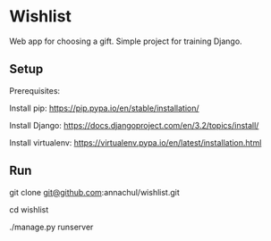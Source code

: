 # Wishlist
Web app for choosing a gift. Simple project for training Django.

## Setup
Prerequisites: 

Install pip:
https://pip.pypa.io/en/stable/installation/

Install Django:
https://docs.djangoproject.com/en/3.2/topics/install/

Install virtualenv:
https://virtualenv.pypa.io/en/latest/installation.html

## Run
git clone git@github.com:annachul/wishlist.git

cd wishlist

./manage.py runserver 
